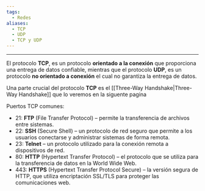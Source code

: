 ```yaml
---
tags:
  - Redes
aliases:
  - TCP
  - UDP
  - TCP y UDP
---
```

---
El protocolo **TCP**, es un protocolo **orientado a la conexión** que proporciona una entrega de datos confiable, mientras que el protocolo **UDP**, es un protocolo **no orientado a conexión** el cual no garantiza la entrega de datos.

Una parte crucial del protocolo **TCP** es el [[Three-Way Handshake|Three-Way Handshake]] que lo veremos en la siguente pagina

Puertos TCP comunes:

- 21: **FTP** (File Transfer Protocol) – permite la transferencia de archivos entre sistemas.
- 22: **SSH** (Secure Shell) – un protocolo de red seguro que permite a los usuarios conectarse y administrar sistemas de forma remota.
- 23: **Telnet** – un protocolo utilizado para la conexión remota a dispositivos de red.
- 80: **HTTP** (Hypertext Transfer Protocol) – el protocolo que se utiliza para la transferencia de datos en la World Wide Web.
- 443: **HTTPS** (Hypertext Transfer Protocol Secure) – la versión segura de HTTP, que utiliza encriptación SSL/TLS para proteger las comunicaciones web.